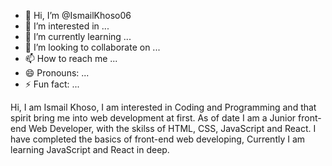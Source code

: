 - 👋 Hi, I’m @IsmailKhoso06
- 👀 I’m interested in ...
- 🌱 I’m currently learning ...
- 💞️ I’m looking to collaborate on ...
- 📫 How to reach me ...
- 😄 Pronouns: ...
- ⚡ Fun fact: ...

<!---
IsmailKhoso06/IsmailKhoso06 is a ✨ special ✨ repository because its `README.md` (this file) appears on your GitHub profile.
You can click the Preview link to take a look at your changes.
--->

Hi, I am Ismail Khoso, I am interested in Coding and Programming and that spirit bring me into web development at first. As of date I am a Junior front-end Web Developer, with the skilss of HTML, CSS, JavaScript and React.
I have completed the basics of front-end web developing, Currently I am learning JavaScript and React in deep. 
